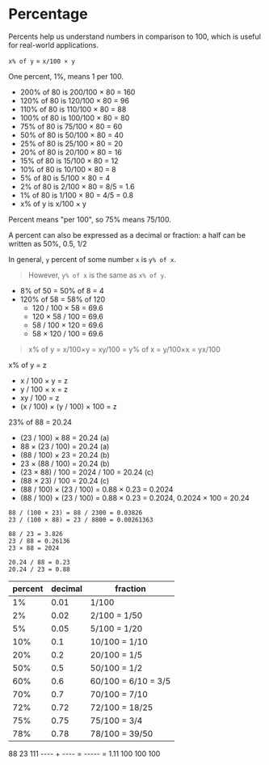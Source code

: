 # Percentage

Percents help us understand numbers in comparison to 100, which is useful for real-world applications.

`x% of y` = `x/100 × y`

One percent, 1%, means 1 per 100.
- 200% of 80 is 200/100 × 80 = 160
- 120% of 80 is 120/100 × 80 = 96
- 110% of 80 is 110/100 × 80 = 88
- 100% of 80 is 100/100 × 80 = 80
-  75% of 80 is  75/100 × 80 = 60
-  50% of 80 is  50/100 × 80 = 40
-  25% of 80 is  25/100 × 80 = 20
-  20% of 80 is  20/100 × 80 = 16
-  15% of 80 is  15/100 × 80 = 12
-  10% of 80 is  10/100 × 80 = 8
-   5% of 80 is   5/100 × 80 = 4
-   2% of 80 is   2/100 × 80 = 8/5 = 1.6
-   1% of 80 is   1/100 × 80 = 4/5 = 0.8
-   x% of y  is   x/100 × y

Percent means "per 100", so 75% means 75/100.

A percent can also be expressed as a decimal or fraction:
a half can be written as 50%, 0.5, 1/2

In general, `y` percent of some number `x` is `y% of x`. 
>However, `y% of x` is the same as `x% of y`.

- 8% of 50 = 50% of 8 = 4
- 120% of 58 = 58% of 120
  - 120 / 100 × 58 = 69.6
  - 120 × 58 / 100 = 69.6
  - 58 / 100 × 120 = 69.6
  - 58 × 120 / 100 = 69.6


>x% of y = x/100×y = xy/100 = y% of x = y/100×x = yx/100

x% of y = z
- x / 100 × y = z
- y / 100 × x = z
- xy / 100 = z
- (x / 100) × (y / 100) × 100 = z


23% of 88 = 20.24
- (23 / 100) × 88 = 20.24 (a)
- 88 × (23 / 100) = 20.24 (a)
- (88 / 100) × 23 = 20.24 (b)
- 23 × (88 / 100) = 20.24 (b)
- (23 × 88) / 100 = 2024 / 100 = 20.24 (c)
- (88 × 23) / 100 = 20.24 (c)
- (88 / 100) × (23 / 100) = 0.88 × 0.23 = 0.2024
- (88 / 100) × (23 / 100) = 0.88 × 0.23 = 0.2024, 0.2024 × 100 = 20.24


```
88 / (100 × 23) = 88 / 2300 = 0.03826
23 / (100 × 88) = 23 / 8800 = 0.00261363

88 / 23 = 3.826
23 / 88 = 0.26136
23 × 88 = 2024

20.24 / 88 = 0.23
20.24 / 23 = 0.88
```


percent | decimal | fraction
--------|---------|-------------
1%      | 0.01    | 1/100
2%      | 0.02    | 2/100 = 1/50
5%      | 0.05    | 5/100 = 1/20
10%     | 0.1     | 10/100 = 1/10
20%     | 0.2     | 20/100 = 1/5
50%     | 0.5     | 50/100 = 1/2
60%     | 0.6     | 60/100 = 6/10 = 3/5
70%     | 0.7     | 70/100 = 7/10
72%     | 0.72    | 72/100 = 18/25
75%     | 0.75    | 75/100 = 3/4
78%     | 0.78    | 78/100 = 39/50






 88     23     111
---- + ---- = ----- = 1.11
100    100     100
